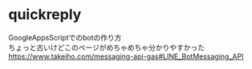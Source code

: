 # quickreply

GoogleAppsScriptでのbotの作り方  
ちょっと古いけどこのページがめちゃめちゃ分かりやすかった  
https://www.takeiho.com/messaging-api-gas#LINE_BotMessaging_API

